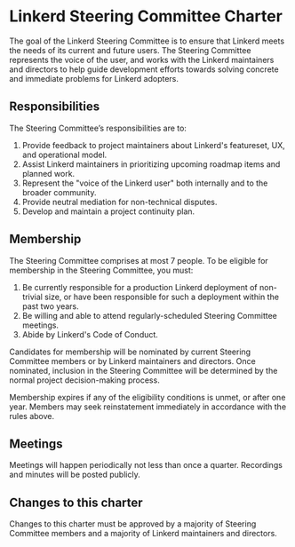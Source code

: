 # Linkerd Steering Committee Charter

The goal of the Linkerd Steering Committee is to ensure that Linkerd meets the
needs of its current and future users. The Steering Committee represents the
voice of the user, and works with the Linkerd maintainers and directors to help
guide development efforts towards solving concrete and immediate problems for
Linkerd adopters.

## Responsibilities

The Steering Committee’s responsibilities are to:

1. Provide feedback to project maintainers about Linkerd's featureset, UX, and
   operational model.
2. Assist Linkerd maintainers in prioritizing upcoming roadmap items and
   planned work.
3. Represent the "voice of the Linkerd user" both internally and to the broader
   community.
4. Provide neutral mediation for non-technical disputes.
5. Develop and maintain a project continuity plan.

## Membership

The Steering Committee comprises at most 7 people. To be eligible for
membership in the Steering Committee, you must:

1. Be currently responsible for a production Linkerd deployment of non-trivial
   size, or have been responsible for such a deployment within the past two
   years.
2. Be willing and able to attend regularly-scheduled Steering Committee
   meetings.
3. Abide by Linkerd's Code of Conduct.

Candidates for membership will be nominated by current Steering Committee
members or by Linkerd maintainers and directors. Once nominated, inclusion in
the Steering Committee will be determined by the normal project decision-making
process.

Membership expires if any of the eligibility conditions is unmet, or after one
year. Members may seek reinstatement immediately in accordance with the rules
above.

## Meetings

Meetings will happen periodically not less than once a quarter. Recordings and
minutes will be posted publicly.

## Changes to this charter

Changes to this charter must be approved by a majority of Steering Committee
members and a majority of Linkerd maintainers and directors.

